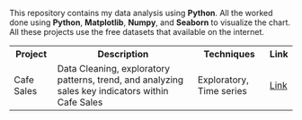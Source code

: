 This repository contains my data analysis using <b>Python</b>. All the worked done using <b>Python</b>, <b>Matplotlib</b>, <b>Numpy</b>, and <b>Seaborn</b> to visualize the chart. All these projects use the free datasets that available on the internet. 
<table>
  <tr>
    <th>Project</th>
    <th>Description</th>
    <th>Techniques</th>
    <th>Link</th>
  </tr>
  <tr>
    <td>Cafe Sales </td>
    <td>Data Cleaning, exploratory patterns, trend, and analyzing sales key indicators within Cafe Sales</td>
    <td>Exploratory, Time series</td>
    <td><a href="https://github.com/jeeenss/Data-Analysis-with-SQL/blob/master/US%20Sales/US_Sales_Performance_Analysis.ipynb">Link</a></td>
  </tr>
</table>
